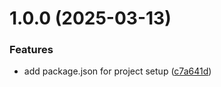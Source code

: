 # 1.0.0 (2025-03-13)


### Features

* add package.json for project setup ([c7a641d](https://github.com/erfanhosseinabadi/git-extended/commit/c7a641dda1a823866e279dfaaeea8dddf0145629))



